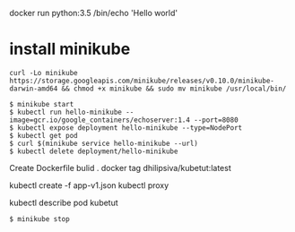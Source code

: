 docker run python:3.5 /bin/echo 'Hello world'

# install minikube

```
curl -Lo minikube https://storage.googleapis.com/minikube/releases/v0.10.0/minikube-darwin-amd64 && chmod +x minikube && sudo mv minikube /usr/local/bin/
```


```
$ minikube start
$ kubectl run hello-minikube --image=gcr.io/google_containers/echoserver:1.4 --port=8080
$ kubectl expose deployment hello-minikube --type=NodePort
$ kubectl get pod
$ curl $(minikube service hello-minikube --url)
$ kubectl delete deployment/hello-minikube
```

Create Dockerfile
bulid .
docker tag <sha> dhilipsiva/kubetut:latest

kubectl create -f app-v1.json
kubectl proxy

kubectl describe pod kubetut

```
$ minikube stop
```
